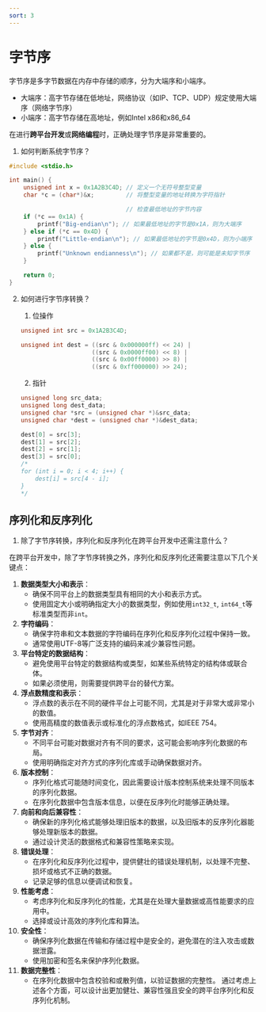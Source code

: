 ```yaml
---
sort: 3
---
```


# 字节序

字节序是多字节数据在内存中存储的顺序，分为大端序和小端序。
- 大端序：高字节存储在低地址，网络协议（如IP、TCP、UDP）规定使用大端序（网络字节序）
- 小端序：高字节存储在高地址，例如Intel x86和x86_64

在进行**跨平台开发**或**网络编程**时，正确处理字节序是非常重要的。

1. 如何判断系统字节序？

```c
#include <stdio.h>

int main() {
    unsigned int x = 0x1A2B3C4D; // 定义一个无符号整型变量
    char *c = (char*)&x;         // 将整型变量的地址转换为字符指针

                                 // 检查最低地址的字节内容
    if (*c == 0x1A) {
        printf("Big-endian\n"); // 如果最低地址的字节是0x1A，则为大端序
    } else if (*c == 0x4D) {
        printf("Little-endian\n"); // 如果最低地址的字节是0x4D，则为小端序
    } else {
        printf("Unknown endianness\n"); // 如果都不是，则可能是未知字节序
    }

    return 0;
}
```

2. 如何进行字节序转换？

    1. 位操作
    ```c
    unsigned int src = 0x1A2B3C4D;

    unsigned int dest = ((src & 0x000000ff) << 24) |
                        ((src & 0x0000ff00) << 8) |
                        ((src & 0x00ff0000) >> 8) |
                        ((src & 0xff000000) >> 24);
    ```

    2. 指针
    ```c
    unsigned long src_data;
    unsigned long dest_data;
    unsigned char *src = (unsigned char *)&src_data;
    unsigned char *dest = (unsigned char *)&dest_data;

    dest[0] = src[3];
    dest[1] = src[2];
    dest[2] = src[1];
    dest[3] = src[0];
    /*
    for (int i = 0; i < 4; i++) {
        dest[i] = src[4 - i];
    }
    */
    ```

## 序列化和反序列化

1. 除了字节序转换，序列化和反序列化在跨平台开发中还需注意什么？

在跨平台开发中，除了字节序转换之外，序列化和反序列化还需要注意以下几个关键点：
1. **数据类型大小和表示**：
   - 确保不同平台上的数据类型具有相同的大小和表示方式。
   - 使用固定大小或明确指定大小的数据类型，例如使用`int32_t`, `int64_t`等标准类型而非`int`。
2. **字符编码**：
   - 确保字符串和文本数据的字符编码在序列化和反序列化过程中保持一致。
   - 通常使用UTF-8等广泛支持的编码来减少兼容性问题。
3. **平台特定的数据结构**：
   - 避免使用平台特定的数据结构或类型，如某些系统特定的结构体或联合体。
   - 如果必须使用，则需要提供跨平台的替代方案。
4. **浮点数精度和表示**：
   - 浮点数的表示在不同的硬件平台上可能不同，尤其是对于非常大或非常小的数值。
   - 使用高精度的数值表示或标准化的浮点数格式，如IEEE 754。
5. **字节对齐**：
   - 不同平台可能对数据对齐有不同的要求，这可能会影响序列化数据的布局。
   - 使用明确指定对齐方式的序列化库或手动确保数据对齐。
6. **版本控制**：
   - 序列化格式可能随时间变化，因此需要设计版本控制系统来处理不同版本的序列化数据。
   - 在序列化数据中包含版本信息，以便在反序列化时能够正确处理。
7. **向前和向后兼容性**：
   - 确保新的序列化格式能够处理旧版本的数据，以及旧版本的反序列化器能够处理新版本的数据。
   - 通过设计灵活的数据格式和兼容性策略来实现。
8. **错误处理**：
   - 在序列化和反序列化过程中，提供健壮的错误处理机制，以处理不完整、损坏或格式不正确的数据。
   - 记录足够的信息以便调试和恢复。
9. **性能考虑**：
   - 考虑序列化和反序列化的性能，尤其是在处理大量数据或高性能要求的应用中。
   - 选择或设计高效的序列化库和算法。
10. **安全性**：
    - 确保序列化数据在传输和存储过程中是安全的，避免潜在的注入攻击或数据泄露。
    - 使用加密和签名来保护序列化数据。
11. **数据完整性**：
    - 在序列化数据中包含校验和或散列值，以验证数据的完整性。
通过考虑上述各个方面，可以设计出更加健壮、兼容性强且安全的跨平台序列化和反序列化机制。
